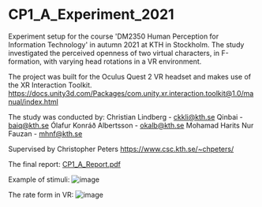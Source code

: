 # CP1_A_Experiment_2021
Experiment setup for the course 'DM2350 Human Perception for Information Technology' in autumn 2021 at KTH in Stockholm.
The study investigated the perceived openness of two virtual characters, in F-formation, with varying head rotations in a VR environment.
  
The project was built for the Oculus Quest 2 VR headset and makes use of the XR Interaction Toolkit.
https://docs.unity3d.com/Packages/com.unity.xr.interaction.toolkit@1.0/manual/index.html
 
The study was conducted by:
Christian Lindberg - ckkli@kth.se
Qinbai - baiq@kth.se
Ólafur Konráð Albertsson - okalb@kth.se
Mohamad Harits Nur Fauzan - mhnf@kth.se

Supervised by Christopher Peters https://www.csc.kth.se/~chpeters/

The final report: [CP1_A_Report.pdf](https://github.com/frilel/CP1_A_Experiment_2021/files/7625098/CP1_A_Report.pdf)

Example of stimuli:
![image](https://user-images.githubusercontent.com/59727728/143861705-7bc090a0-309b-46f1-93cb-49e41702b7cd.png)

The rate form in VR:
![image](https://user-images.githubusercontent.com/59727728/143861807-9ba8c899-a663-4333-a775-c5a68c215be7.png)
